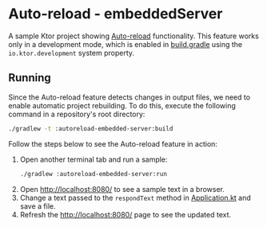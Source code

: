 # Auto-reload - embeddedServer

A sample Ktor project showing [Auto-reload](https://ktor.io/docs/auto-reload.html) functionality. This feature works only in a development mode, which is enabled in [build.gradle](build.gradle) using the `io.ktor.development` system property.

## Running

Since the Auto-reload feature detects changes in output files, we need to enable automatic project rebuilding. To do this, execute the following command in a repository's root directory:
```bash
./gradlew -t :autoreload-embedded-server:build
```

Follow the steps below to see the Auto-reload feature in action:
1. Open another terminal tab and run a sample:
   ```bash
   ./gradlew :autoreload-embedded-server:run
   ```
1. Open [http://localhost:8080/](http://localhost:8080/) to see a sample text in a browser.
1. Change a text passed to the  `respondText` method in [Application.kt](src/main/kotlin/com/example/Application.kt) and save a file.
1. Refresh the [http://localhost:8080/](http://localhost:8080/) page to see the updated text.

